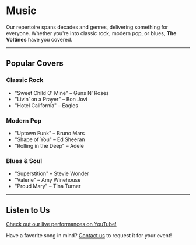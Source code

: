 # Music

Our repertoire spans decades and genres, delivering something for everyone. Whether you're into classic rock, modern pop, or blues, **The Voltines** have you covered.

---

## Popular Covers
### Classic Rock
- "Sweet Child O’ Mine" – Guns N’ Roses  
- "Livin’ on a Prayer" – Bon Jovi  
- "Hotel California" – Eagles  

### Modern Pop
- "Uptown Funk" – Bruno Mars  
- "Shape of You" – Ed Sheeran  
- "Rolling in the Deep" – Adele  

### Blues & Soul
- "Superstition" – Stevie Wonder  
- "Valerie" – Amy Winehouse  
- "Proud Mary" – Tina Turner  

---

## Listen to Us
[Check out our live performances on YouTube!](https://youtube.com)

Have a favorite song in mind? [Contact us](contact.html) to request it for your event!
